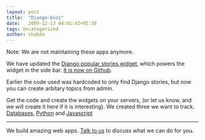 ```yaml
---
layout: post
title:  "Django-buzz"
date:   2009-12-13 04:01:42+05:30
tags: Uncategorized
author: shabda
---
```

Note: We are not maintaining these apps anymore.

We have updated the [Django popular stories widget](http://uswaretech.com/blog/2009/02/django-popular-stories-widget/), which powers the widget in the side bar. [It is now on Github](http://github.com/uswaretech/django-buzz).

Earlier the code used was hardcoded to only find Django stories, but now you can create arbitary topics from admin.

Get the code and create the widgets on your servers, (or let us know, and we will create it here if it is interesting). We created three we want to track. [Databases](http://uswaretech.com/pystories/databases/), [Python](http://uswaretech.com/pystories/python/) and [Javascript](http://uswaretech.com/pystories/javascript/)
                 

-----------------
We build amazing web apps. [Talk to us](/contact/) to discuss what we can do for you.







